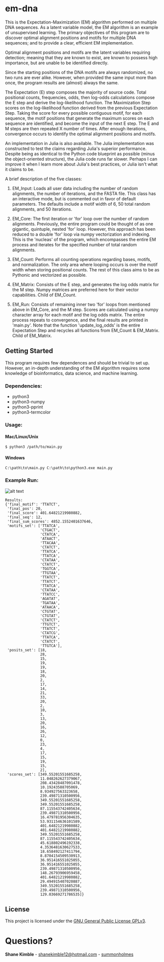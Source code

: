 # em-dna
This is the Expectation-Maximization (EM) algorithm performed on multiple DNA sequences.  As a latent variable model, the EM algorithm is an example of unsupervised learning.  The primary objectives of this program are to discover optimal alignment positions and motifs for multiple DNA sequences; and to provide a clear, efficient EM implementation.  

Optimal alignment positions and motifs are the latent variables requiring detection; meaning that they are known to exist, are known to possess high importance, but are unable to be identified directly.

Since the starting positions of the DNA motifs are always randomized, no two runs are ever alike.  However, when provided the same input more than once, the program results are (almost) always the same.

The Expectation (E) step composes the majority of source code.  Total positional counts, frequencies, odds, then log-odds calculations compose the E step and derive the log-likelihood function.  The Maximization Step scores on the log-likelihood function derived from the previous Expectation Step.  Taking the score for every possible contiguous motif, for each sequence, the motif positions that generate the maximum scores on each sequence are identified, and become the input of the next E step.  The E and M steps are then repeated X number of times.  After enough iterations, convergence occurs to identify the optimal alignment positions and motifs.

An implementation in Julia is also available.  The Julia implementation was constructed to test the claims regarding Julia's superior performance.  Despite being as identical to the Python code blueprint as possible (minus the object-oriented structure), the Julia code runs far slower.  Perhaps I can improve it when I learn more about Julia's best practices, or Julia isn't what it claims to be.

A brief description of the five classes:
1. EM_Input: Loads all user data including the number of random alignments, the number of iterations, and the FASTA file.  This class has an interactive mode, but is commented out in favor of default parameters.  The defaults include a motif width of 6, 50 total random alignments, and 50 iterations.

2. EM_Core: The first iteration or 'for' loop over the number of random alignments.  Previously, the entire program could be thought of as one gigantic, quintuple, nested 'for' loop.  However, this approach has been reduced to a double 'for' loop via numpy vectorization and indexing.  This is the 'nucleas' of the program, which encompasses the entire EM process and iterates for the specified number of total random alignments.

3. EM_Count: Performs all counting operations regarding bases, motifs, and normalization.  The only area where looping occurs is over the motif width when storing positional counts.  The rest of this class aims to be as Pythonic and vectorized as possible.

4. EM_Matrix: Consists of the E step, and generates the log odds matrix for the M step.  Numpy matrices are preferred here for their vector capabilities.  Child of EM_Count.

5. EM_Run: Consists of remaining inner two 'for' loops from mentioned above in EM_Core, and the M step.  Scores are calculated using a numpy character array for each motif and the log odds matrix.  The entire process repeats to convergence, and the final results are printed in 'main.py'.  Note that the function 'update_log_odds' is the entire Expectation Step and recycles all functions from EM_Count & EM_Matrix.  Child of EM_Matrix.

## Getting Started
This program requires few dependences and should be trivial to set up.  However, an in-depth understanding of the EM algorithm requires some knowledge of bioinformatics, data science, and machine learning.

### Dependencies:
* python3  
* python3-numpy
* python3-pprint  
* python3-termcolor

### Usage:
#### Mac/Linux/Unix
```
$ python3 /path/to/main.py
```
#### Windows
```
C:\path\to\main.py C:\path\to\python3.exe main.py
```
### Example Run:
![alt text](https://raw.githubusercontent.com/summonholmes/em-dna/master/example.png)
```
Results:
{'final_motif': 'TTATCT',
 'final_pos': 20,
 'final_score': 401.64821219980882,
 'final_seq': 12,
 'final_sum_scores': 4852.1552401637646,
 'motifs_set': ['TTATCA',
                'CTGACT',
                'CTATCA',
                'ATAACT',
                'TTACAA',
                'CTATCT',
                'TTATCA',
                'TTATCA',
                'CTATAA',
                'CTATCT',
                'TGGTCA',
                'TTGTAA',
                'TTATCT',
                'TTATCT',
                'TTATCA',
                'CTATAA',
                'TTATCC',
                'AGATAT',
                'TGATAA',
                'ATAACA',
                'CTGTAT',
                'CTGTAT',
                'CTATCT',
                'TTGTCT',
                'TTATCT',
                'CTATCG',
                'TTATCA',
                'CTATCT',
                'TTGTCA'],
 'posits_set': [18,
                28,
                15,
                19,
                19,
                18,
                20,
                2,
                17,
                14,
                21,
                33,
                20,
                2,
                10,
                3,
                13,
                20,
                16,
                26,
                12,
                0,
                23,
                4,
                17,
                15,
                19,
                15,
                2],
 'scores_set': [349.55201551685258,
                11.048262627379067,
                208.43428487091478,
                10.19243588705069,
                8.934927563323658,
                239.49871310500956,
                349.55201551685258,
                349.55201551685258,
                87.115543742405634,
                239.49871310500956,
                16.479781956304635,
                53.931154636101589,
                401.64821219980882,
                401.64821219980882,
                349.55201551685258,
                87.115543742405634,
                45.618802496192338,
                4.3536481630627533,
                18.658492127411794,
                8.8704154509530913,
                36.951416551025055,
                36.951416551025055,
                239.49871310500956,
                148.26793906959458,
                401.64821219980882,
                29.494915407020887,
                349.55201551685258,
                239.49871310500956,
                129.03669271786535]}
```

## License
This project is licensed under the [GNU General Public License GPLv3](https://www.gnu.org/licenses/gpl-3.0.en.html).

# Questions?
**Shane Kimble** - shanekimble12@hotmail.com - [summonholmes](https://github.com/summonholmes)
